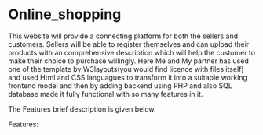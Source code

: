 # Online_shopping
This website will provide a connecting platform for both the sellers and customers. Sellers will be able to register themselves and can upload their products with an comprehensive description which will help the customer to make their choice to purchase willingly.
Here Me and My partner has used one of the  template by W3layouts(you would find licence with files itself) and used Html and CSS languagues to transform it into a suitable working frontend model and then by adding backend using PHP and also SQL database made it fully functional with so many features in it.

The Features brief description is given below.


Features:
